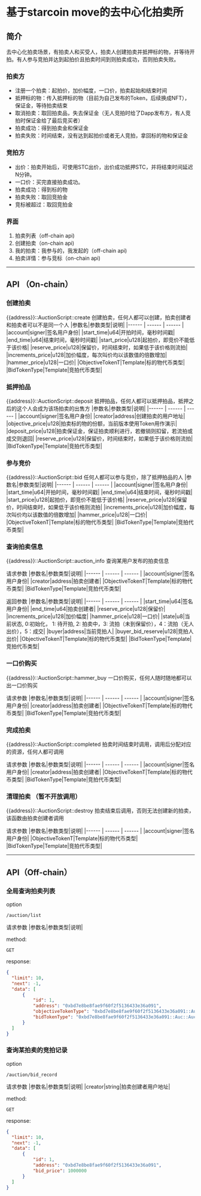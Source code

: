 # 基于starcoin move的去中心化拍卖所

## 简介
去中心化拍卖场景，有拍卖人和买受人，拍卖人创建拍卖并抵押标的物，并等待开拍。有人参与竞拍并达到起拍价且拍卖时间到则拍卖成功，否则拍卖失败。

### 拍卖方
  * 注册一个拍卖：起拍价，加价幅度，一口价，拍卖起始和结束时间
  * 抵押标的物：传入抵押标的物（目前为自己发布的Token，后续换成NFT），保证金，等待拍卖结束
  * 取消拍卖：取回拍卖品，失去保证金（无人竞拍时给了Dapp发布方，有人竞拍时保证金给了最后竞买者）
  * 拍卖成功：得到拍卖金和保证金
  * 拍卖失败：时间结束，没有达到起拍价或者无人竞拍，拿回标的物和保证金

### 竞拍方
  * 出价：拍卖开始后，可使用STC出价，出价成功抵押STC，并将结束时间延迟N分钟。
  * 一口价：买完直接拍卖成功。
  * 拍卖成功：得到标的物
  * 拍卖失败：取回竞拍金
  * 竞标被超过：取回竞拍金

### 界面
1. 拍卖列表（off-chain api)
2. 创建拍卖（on-chain api)
3. 我的拍卖：我参与的，我发起的（off-chain api)
4. 拍卖详情：参与竞标（on-chain api)

---

## API （On-chain）
### 创建拍卖
{{address}}::AuctionScript::create
创建拍卖，任何人都可以创建，拍卖创建者和拍卖者可以不是同一个人
|参数名|参数类型|说明|
|------ | ------ | ------ |
|account|signer|签名用户身份|
|start_time|u64|开拍时间，毫秒时间戳|
|end_time|u64|结束时间，毫秒时间戳|
|start_price|u128|起拍价，即竞价不能低于该价格|
|reserve_price|u128|保留价，时间结束时，如果低于该价格则流拍|
|increments_price|u128|加价幅度，每次叫价均以该数值的倍数增加|
|hammer_price|u128|一口价|
|ObjectiveTokenT|Template|标的物代币类型|
|BidTokenType|Template|竞拍代币类型|

### 抵押拍品
{{address}}::AuctionScript::deposit
抵押拍品，任何人都可以抵押拍品，抵押之后的这个人会成为该场拍卖的出售方
|参数名|参数类型|说明|
|------ | ------ | ------ |
|account|signer|签名用户身份|
|creator|address|创建拍卖的用户地址|
|objective_price|u128|拍卖标的物的份额，当前版本使用Token用作演示|
|deposit_price|u128|拍卖保证金，保证拍卖顺利进行，若撤销则扣留，若流拍或成交则退回|
|reserve_price|u128|保留价，时间结束时，如果低于该价格则流拍|
|BidTokenType|Template|竞拍代币类型|

### 参与竞价
{{address}}::AuctionScript::bid
任何人都可以参与竞价，除了抵押拍品的人
|参数名|参数类型|说明|
|------ | ------ | ------ |
|account|signer|签名用户身份|
|start_time|u64|开拍时间，毫秒时间戳|
|end_time|u64|结束时间，毫秒时间戳|
|start_price|u128|起拍价，即竞价不能低于该价格|
|reserve_price|u128|保留价，时间结束时，如果低于该价格则流拍|
|increments_price|u128|加价幅度，每次叫价均以该数值的倍数增加|
|hammer_price|u128|一口价|
|ObjectiveTokenT|Template|标的物代币类型|
|BidTokenType|Template|竞拍代币类型|

### 查询拍卖信息
{{address}}::AuctionScript::auction_info
查询某用户发布的拍卖信息

请求参数
|参数名|参数类型|说明|
|------ | ------ | ------ |
|account|signer|签名用户身份|
|creator|address|拍卖创建者|
|ObjectiveTokenT|Template|标的物代币类型|
|BidTokenType|Template|竞拍代币类型|

返回参数
|参数名|参数类型|说明|
|------ | ------ | ------ |
|start_time|u64|签名用户身份|
|end_time|u64|拍卖创建者|
|reserve_price|u128|保留价|
|increments_price|u128|加价幅度|
|hammer_price|u128|一口价|
|state|u8|当前状态, 0:初始化， 1: 待开拍, 2: 拍卖中，3: 流拍（未到保留价），4：流拍（无人出价），5：成交|
|buyer|address|当前竞拍人|
|buyer_bid_reserve|u128|竞拍人出价|
|ObjectiveTokenT|Template|标的物代币类型|
|BidTokenType|Template|竞拍代币类型|

### 一口价购买
{{address}}::AuctionScript::hammer_buy
一口价购买，任何人随时随地都可以出一口价购买

请求参数
|参数名|参数类型|说明|
|------ | ------ | ------ |
|account|signer|签名用户身份|
|creator|address|拍卖创建者|
|ObjectiveTokenT|Template|标的物代币类型|
|BidTokenType|Template|竞拍代币类型|

### 完成拍卖
{{address}}::AuctionScript::completed
拍卖时间结束时调用，调用后分配对应的资源，任何人都可调用

请求参数
|参数名|参数类型|说明|
|------ | ------ | ------ |
|account|signer|签名用户身份|
|creator|address|拍卖创建者|
|ObjectiveTokenT|Template|标的物代币类型|
|BidTokenType|Template|竞拍代币类型|

### 清理拍卖 （暂不开放调用）
{{address}}::AuctionScript::destroy
拍卖结束后调用，否则无法创建新的拍卖，该函数由拍卖创建者调用

请求参数
|参数名|参数类型|说明|
|------ | ------ | ------ |
|account|signer|签名用户身份|
|ObjectiveTokenT|Template|标的物代币类型|
|BidTokenType|Template|竞拍代币类型|

---

## API（Off-chain）
### 全局查询拍卖列表

option
```url
/auction/list
```

请求参数
|参数名|参数类型|说明|

method:
```
GET
```

response: 
```json
{
  "limit": 10,
  "next": -1,
  "data": [
      {
          "id": 1,
          "address": "0xbd7e8be8fae9f60f2f5136433e36a091",
          "objectiveTokenType": "0xbd7e8be8fae9f60f2f5136433e36a091::Auc::Auc",
          "bidTokenType": "0xbd7e8be8fae9f60f2f5136433e36a091::Auc::Auc"
      }
  ]
}
```

### 查询某拍卖的竞拍记录

option
```url
/auction/bid_record
```

请求参数
|参数名|参数类型|说明|
|creator|string|拍卖创建者用户地址|

method:
```
GET
```

response: 
```json
{
  "limit": 10,
  "next": -1,
  "data": [
      {
          "id": 1,
          "address": "0xbd7e8be8fae9f60f2f5136433e36a091",
          "bid_price": 1000000
      }
  ]
}
```